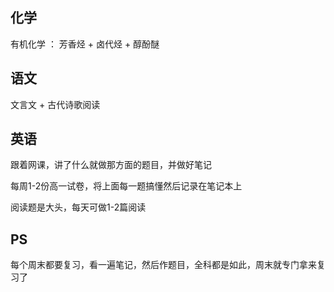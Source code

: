 ## 化学

  有机化学 ： 芳香烃 + 卤代烃 + 醇酚醚
  
## 语文

   文言文 + 古代诗歌阅读
   
   
## 英语

  跟着网课，讲了什么就做那方面的题目，并做好笔记
  
  每周1-2份高一试卷，将上面每一题搞懂然后记录在笔记本上
  
  阅读题是大头，每天可做1-2篇阅读
  

## PS

  每个周末都要复习，看一遍笔记，然后作题目，全科都是如此，周末就专门拿来复习了
